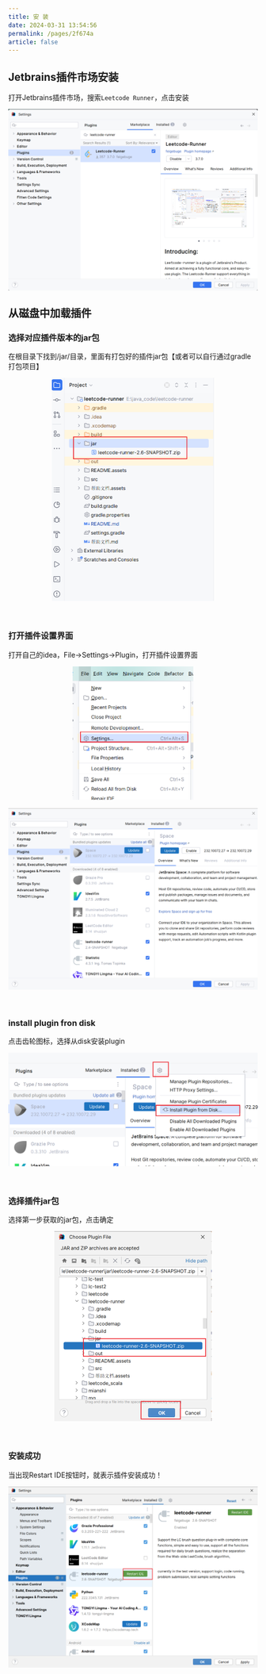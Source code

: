 ```yaml
---
title: 安 装
date: 2024-03-31 13:54:56
permalink: /pages/2f674a
article: false
---
```


## Jetbrains插件市场安装
打开Jetbrains插件市场，搜索`Leetcode Runner`，点击安装

<img src="../../../public/安装/插件安装.jpg" style="display: block; margin: 0 auto; zoom:50%;" />

## 从磁盘中加载插件

### 选择对应插件版本的jar包

在根目录下找到/jar/目录，里面有打包好的插件jar包【或者可以自行通过gradle打包项目】

<img src="../../../public/安装/找到jar包.png" style="display: block; margin: 0 auto; zoom:50%;" />

</br>
</br>

### 打开插件设置界面

打开自己的idea，File->Settings->Plugin，打开插件设置界面

<img src="../../../public/安装/setting.png" style="display: block; margin: 0 auto; zoom:50%;" />

</br>
<img src="../../../public/安装/插件设置界面.png" style="display: block; margin: 0 auto; zoom:50%;" />

</br>
</br>

### install plugin fron disk

点击齿轮图标，选择从disk安装plugin

<img src="../../../public/安装/install-from-disk.png" style="display: block; margin: 0 auto; zoom:50%;" />

</br>
</br>

### 选择插件jar包

选择第一步获取的jar包，点击确定

<img src="../../../public/安装/选择jar包.png" style="display: block; margin: 0 auto; zoom:50%;" />

</br>
</br>

### 安装成功

当出现Restart IDE按钮时，就表示插件安装成功！

<img src="../../../public/安装/done.png" style="display: block; margin: 0 auto; zoom:50%;" />